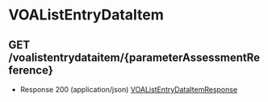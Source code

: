 # VOAListEntryDataItem


## GET /voalistentrydataitem/{parameterAssessmentReference}
- Response 200 (application/json)
[VOAListEntryDataItemResponse](VOAListEntryDataItemResponse.md)


